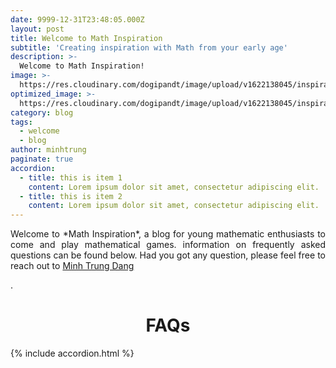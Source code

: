 ```yaml
---
date: 9999-12-31T23:48:05.000Z
layout: post
title: Welcome to Math Inspiration
subtitle: 'Creating inspiration with Math from your early age'
description: >-
  Welcome to Math Inspiration!
image: >-
  https://res.cloudinary.com/dogipandt/image/upload/v1622138045/inspiration_qkzh0y.jpg
optimized_image: >-
  https://res.cloudinary.com/dogipandt/image/upload/v1622138045/inspiration_qkzh0y.jpg
category: blog
tags:
  - welcome
  - blog
author: minhtrung
paginate: true
accordion: 
  - title: this is item 1
    content: Lorem ipsum dolor sit amet, consectetur adipiscing elit. 
  - title: this is item 2
    content: Lorem ipsum dolor sit amet, consectetur adipiscing elit.
---
```



 
<head>
<style>
h1 {text-align: center;}
p {text-align: justify;}
</style>
</head>
<body>
<p> Welcome to *Math Inspiration*, a blog for young mathematic enthusiasts to come and play mathematical games. information on frequently asked questions can be found below. Had you got any question, please feel free to reach out to <a href="https://www.facebook.com/the.matheMagicia" target="_blank" class="creator">Minh Trung Dang</a> </p>.
<h1>FAQs</h1>

</body>


{% include accordion.html %}




